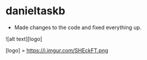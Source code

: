 # danieltaskb

* Made changes to the code and fixed everything up.

![alt text][logo]

[logo] = https://i.imgur.com/SHEckFT.png
